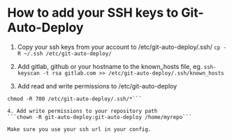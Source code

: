 # How to add your SSH keys to Git-Auto-Deploy

1. Copy your ssh keys from your account to /etc/git-auto-deploy/.ssh/
```cp -R ~/.ssh /etc/git-auto-deploy/```

2. Add gitlab, github or your hostname to the known_hosts file, eg.
```ssh-keyscan -t rsa gitlab.com >> /etc/git-auto-deploy/.ssh/known_hosts```

3. Add read and write permissions to /etc/git-auto-deploy
```chown -R git-auto-deploy:git-auto-deploy /etc/git-auto-deploy
chmod -R 700 /etc/git-auto-deploy/.ssh/*```

4. Add write permissions to your repository path
```chown -R git-auto-deploy:git-auto-deploy /home/myrepo```

Make sure you use your ssh url in your config.
